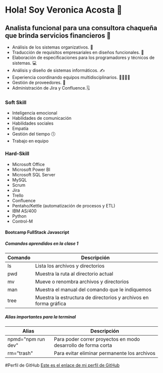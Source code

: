 # Hola! Soy Veronica Acosta 👀
## Analista funcional para una consultora chaqueña que brinda servicios financieros 🤑
* Análisis de los sistemas organizativos.  🏦
* Traducción de requisitos empresariales en diseños funcionales. 📝
* Elaboración de especificaciones para los programadores y técnicos de sistemas. 💻
* Análisis y diseño de sistemas informáticos. ✍
* Experiencia coordinando equipos multidisciplinarios. 👩‍💼👨‍💼
* Gestión de proveedores. 🛒
* Administración de Jira y Confluence.🗓

### Soft Skill
* Inteligencia emocional
* Habilidades de comunicación
* Habilidades sociales
* Empatía 
* Gestión del tiempo 🕔
* Trabajo en equipo

### Hard-Skill
* Microsoft Office
* Microsoft Power BI
* Microsoft SQL Server
* MySQL
* Scrum
* Jira
* Trello
* Confluence
* Pentaho/Kettle (automatización de procesos y ETL)
* IBM AS/400
* Python
* Control-M


#### Bootcamp FullStack Javascript 
##### Comandos aprendidos en la clase 1

| Comando | Descripción                                                     |
|-------- | ----------------------------------------------------------------|
|ls       | Lista los archivos y directorios                                |
|pwd      | Muestra la ruta al directorio actual                            |
|mv       | Mueve o renombra archivos y directorios                         |
|man      | Muestra el manual del comando que le indiquemos                 |
|tree	    | Muestra la estructura de directorios y archivos en forma gráfica|

##### Alias importantes para la terminal

| Alias              | Descripción                                                                |
|--------------------| ----------------------------------------------------------------|
|npmd="npm run dev"  | Para poder correr proyectos en modo desarrollo de forma corta   |
|rm="trash"          | Para evitar eliminar permanente los archivos                    |

#Perfil de GitHub
[Este es el enlace de mi perfil de GitHub](https://github.com/veacosta13)
